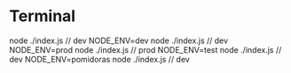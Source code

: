 # Terminal

node ./index.js // dev
NODE_ENV=dev node ./index.js // dev
NODE_ENV=prod node ./index.js // prod
NODE_ENV=test node ./index.js // dev
NODE_ENV=pomidoras node ./index.js // dev
